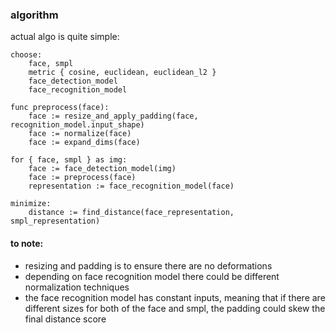 ### algorithm 

actual algo is quite simple:

```
choose:
    face, smpl
    metric { cosine, euclidean, euclidean_l2 }
    face_detection_model
    face_recognition_model

func preprocess(face):
    face := resize_and_apply_padding(face, recognition_model.input_shape)
    face := normalize(face)  
    face := expand_dims(face)

for { face, smpl } as img:
    face := face_detection_model(img)
    face := preprocess(face)
    representation := face_recognition_model(face)

minimize: 
    distance := find_distance(face_representation, smpl_representation) 
```

#### to note:
- resizing and padding is to ensure there are no deformations
- depending on face recognition model there could be 
different normalization techniques
- the face recognition model has constant inputs, meaning that if 
there are different sizes for both of the face and smpl, the padding 
could skew the final distance score
